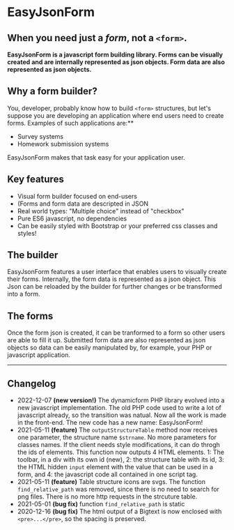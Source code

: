 # EasyJsonForm

## When you need just a _form_, not a `<form>`.

**EasyJsonForm is a javascript form building library. Forms can be visually created and are internally represented as json objects. Form data are also represented as json objects.**

## Why a form builder?

You, developer, probably know how to build `<form>` structures, but let's suppose you are developing an application where end users need to create forms. Examples of such applications are:**

- Survey systems
- Homework submission systems

EasyJsonForm makes that task easy for your application user.

## Key features

- Visual form builder focused on end-users
- (Forms and form data are descripted in JSON
- Real world types: "Multiple choice" instead of "checkbox"
- Pure ES6 javascript, no dependencies
- Can be easily styled with Bootstrap or your preferred css classes and styles!

## The builder

EasyJsonForm features a user interface that enables users to visually create their forms. Internally, the form data is represented as a json object. This Json can be reloaded by the builder for further changes or be transformed into a form.

## The forms

Once the form json is created, it can be tranformed to a form so other users are able to fill it up. Submitted form data are also represented as json objects so data can be easily manipulated by, for example, your PHP or javascript application.

---

## Changelog
- 2022-12-07 **(new version!)** The dynamicform PHP library evolved into a new javascript implementation. The old PHP code used to write a lot of javascript already, so the transition was natual. Now all the work is made in the front-end. The new code has a new name: EasyJsonForm!
- 2021-05-11 **(feature)** The `outputStructureTable` method now receives one parameter, the structure name `$strname`. No more parameters for classes names. If the client needs style modifications, it can do throgh the ids of elements. This function now outputs 4 HTML elements. 1: The toolbar, in a div with its own id (new), 2: the structure table with its id, 3: the HTML hidden `input` element with the value that can be used in a form, and 4: the javascript code all contained in one script tag.
- 2021-05-11 **(feature)** Table structure icons are svgs. The function `find_relative_path` was removed, since there is no need to search for png files. There is no more http requests in the strcuture table.
- 2021-05-01 **(bug fix)** function `find_relative_path` is static
- 2020-12-16 **(bug fix)** The html output of a Bigtext is now enclosed with `<pre>...</pre>`, so the spacing is preserved.